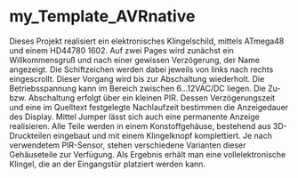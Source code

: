 # my_Template_AVRnative

Dieses Projekt realisiert ein elektronisches Klingelschild, mittels ATmega48 und einem HD44780 1602. Auf zwei Pages wird zunächst ein Willkommensgruß und nach einer gewissen Verzögerung, der Name angezeigt.
Die Schiftzeichen werden dabei jeweils von links nach rechts eingescrollt. Dieser Vorgang wird bis zur Abschaltung wiederholt. Die Betriebsspannung kann im Bereich zwischen 6...12VAC/DC liegen. Die Zu- bzw. Abschaltung erfolgt über ein kleinen PIR. Dessen Verzögerungszeit und eine im Quelltext festgelegte Nachlaufzeit bestimmen die Anzeigedauer des Display. Mittel Jumper lässt sich auch eine permanente Anzeige realisieren. Alle Teile werden in einem Konstoffgehäuse, bestehend aus 3D-Druckteilen eingebaut und mit einem Klingelknopf komplettiert. Je nach verwendetem PIR-Sensor, stehen verschiedene Varianten dieser Gehäuseteile zur Verfügung. Als Ergebnis erhält man eine vollelektronische Klingel, die an der Eingangstür platziert werden kann.

